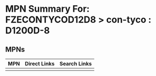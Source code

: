 



# MPN Summary For: FZECONTYCOD12D8 > con-tyco : D1200D-8

## MPNs
  

|MPN|Direct Links|Search Links|
| :--- | :--- | :--- |
||||
